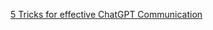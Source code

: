 [5 Tricks for effective ChatGPT Communication](https://aruva.medium.com/5-tricks-for-effective-chatgpt-communication-27b1352a537d)

